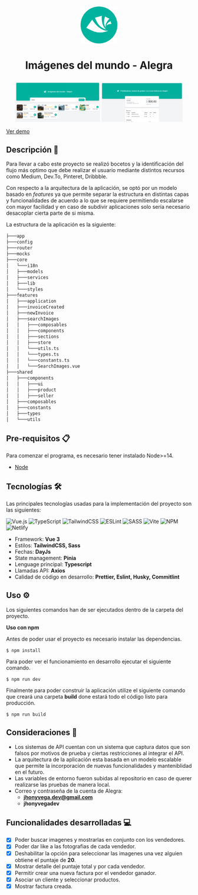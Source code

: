 <p align="center">
<img src="./public/logo.png" alt="preview" width="100" >
</p>

<h1>
<p align="center">
  Imágenes del mundo - Alegra
</p>
</h1>

<p align="center">
<img src="./docs/preview-1.png" alt="preview" width="230" />
<img src="./docs/preview-2.png" alt="preview" width="220" />
</p>

[Ver demo](https://frontend-alegra-challenge.netlify.app)

## Descripción 🚀

Para llevar a cabo este proyecto se realizó bocetos y la identificación del flujo más optimo que debe realizar el usuario mediante distintos recursos como Medium, Dev.To, Pinteret, Dribbble.

Con respecto a la arquitectura de la aplicación, se optó por un modelo basado en _features_ ya que permite separar la estructura en distintas capas y funcionalidades de acuerdo a lo que se requiere permitiendo escalarse con mayor facilidad y en caso de subdivir aplicaciones solo sería necesario desacoplar cierta parte de si misma.

La estructura de la aplicación es la siguiente:

```
├───app
├───config
├───router
├───mocks
├───core
│   └───i18n
│   ├───models
│   ├───services
│   ├───lib
│   └───styles
├───features
│   ├───application
│   ├───invoiceCreated
│   ├───newInvoice
│   ├───searchImages
│   │   ├───composables
│   │   ├───components
│   │   ├───sections
│   │   ├───store
│   │   └───utils.ts
│   │   └───types.ts
│   │   └───constants.ts
│   │   └───SearchImages.vue
├───shared
│   ├───components
│   │   ├───ui
│   │   ├───product
│   │   ├───seller
│   ├───composables
│   ├───constants
│   ├───types
│   └───utils
```

## Pre-requisitos 📋

Para comenzar el programa, es necesario tener instalado Node>=14.

- [Node](https://nodejs.org/en/download/)

## Tecnologías 🛠️

Las principales tecnologías usadas para la implementación del proyecto son las siguientes:

![Vue.js](https://img.shields.io/badge/vuejs-%2335495e.svg?style=for-the-badge&logo=vuedotjs&logoColor=%234FC08D)
![TypeScript](https://img.shields.io/badge/typescript-%23007ACC.svg?style=for-the-badge&logo=typescript&logoColor=white)
![TailwindCSS](https://img.shields.io/badge/tailwindcss-%2338B2AC.svg?style=for-the-badge&logo=tailwind-css&logoColor=white)
![ESLint](https://img.shields.io/badge/ESLint-4B3263?style=for-the-badge&logo=eslint&logoColor=white)
![SASS](https://img.shields.io/badge/SASS-hotpink.svg?style=for-the-badge&logo=SASS&logoColor=white)
![Vite](https://img.shields.io/badge/vite-%23646CFF.svg?style=for-the-badge&logo=vite&logoColor=white)
![NPM](https://img.shields.io/badge/NPM-%23000000.svg?style=for-the-badge&logo=npm&logoColor=white)
![Netlify](https://img.shields.io/badge/netlify-%23000000.svg?style=for-the-badge&logo=netlify&logoColor=#00C7B7)

- Framework: **Vue 3**
- Estilos: **TailwindCSS, Sass**
- Fechas: **DayJs**
- State management: **Pinia**
- Lenguage principal: **Typescript**
- Llamadas API: **Axios**
- Calidad de código en desarrollo: **Prettier, Eslint, Husky, Commitlint**

## Uso ⚙️

Los siguientes comandos han de ser ejecutados dentro de la carpeta del proyecto.

**Uso con npm**

Antes de poder usar el proyecto es necesario instalar las dependencias.

```console
$ npm install
```

Para poder ver el funcionamiento en desarrollo ejecutar el siguiente comando.

```console
$ npm run dev
```

Finalmente para poder construir la aplicación utilize el siguiente comando que creará una carpeta **build** done estará todo el código listo para producción.

```console
$ npm run build
```

## Consideraciones 🙌

- Los sistemas de API cuentan con un sistema que captura datos que son falsos por motivos de prueba y ciertas restricciones al integrar el API.
- La arquitectura de la aplicación esta basada en un modelo escalable que permite la incorporación de nuevas funcionalidades y manteniblidad en el futuro.
- Las variables de entorno fueron subidas al repositorio en caso de querer realizarse las pruebas de manera local.
- Correo y contraseña de la cuenta de Alegra:
  - **jhonyvega.dev@gmail.com**
  - **jhonyvegadev**

## Funcionalidades desarrolladas 💻

- [x] Poder buscar imagenes y mostrarlas en conjunto con los vendedores.
- [x] Poder dar like a las fotografias de cada vendedor.
- [x] Deshabilitar la opción para seleccionar las imagenes una vez alguien obtiene el puntaje de **20**.
- [x] Mostrar detalle del puntaje total y por cada vendedor.
- [x] Permitir crear una nueva factura por el vendedor ganador.
- [x] Asociar un cliente y seleccionar productos.
- [x] Mostrar factura creada.
